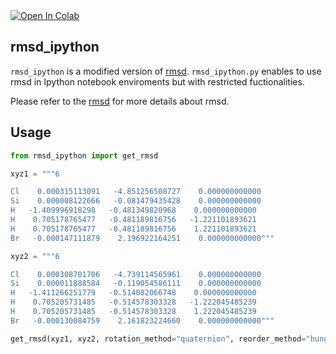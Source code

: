 
<a target="_blank" href="https://colab.research.google.com/github/kangmg/rmsd_ipython/blob/master/notebooks/usage_tutorials.ipynb">
  <img src="https://colab.research.google.com/assets/colab-badge.svg" alt="Open In Colab"/>
</a>

## rmsd_ipython

`rmsd_ipython` is a modified version of [rmsd](https://github.com/charnley/rmsd). `rmsd_ipython.py` enables to use rmsd in Ipython notebook enviroments but with restricted fuctionalities.

Please refer to the [rmsd](https://github.com/charnley/rmsd) for more details about rmsd.

## Usage
```python
from rmsd_ipython import get_rmsd

xyz1 = """6

Cl    0.000315113091   -4.851256508727    0.000000000000
Si    0.000008122666   -0.081479435428    0.000000000000
H   -1.409996918298   -0.481349820968    0.000000000000
H    0.705178765477   -0.481189816756   -1.221101893621
H    0.705178765477   -0.481189816756    1.221101893621
Br   -0.000147111879    2.196922164251    0.000000000000"""

xyz2 = """6

Cl    0.000308701706   -4.739114565961    0.000000000000
Si    0.000011888584   -0.119054586111    0.000000000000
H   -1.411266251779   -0.514082066748    0.000000000000
H    0.705205731485   -0.514578303328   -1.222045485239
H    0.705205731485   -0.514578303328    1.222045485239
Br   -0.000130084759    2.161823224660    0.000000000000"""

get_rmsd(xyz1, xyz2, rotation_method="quaternion", reorder_method="hungarian", ignore_hydrogen=False)
```

